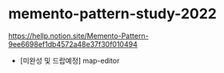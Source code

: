 # memento-pattern-study-2022
https://hellp.notion.site/Memento-Pattern-9ee6698ef1db4572a48e37f30f010494
- [미완성 및 드랍예정] map-editor
